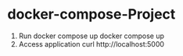 # docker-compose-Project
1. Run docker compose up
    docker compose up
2. Access application
    curl http://localhost:5000
